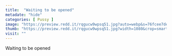 ```yaml
---
title:  "Waiting to be opened"
metadate: "hide"
categories: [ Pussy ]
image: "https://preview.redd.it/rqgucw9wpsq51.jpg?auto=webp&s=76fcee7de9780bf3fa9a88f696afdc186b198375"
thumb: "https://preview.redd.it/rqgucw9wpsq51.jpg?width=1080&crop=smart&auto=webp&s=dc985bf5d0887ba80ccf76fe7328d2331fdc3f0f"
visit: ""
---
```

Waiting to be opened
